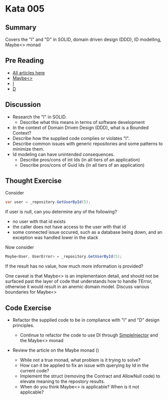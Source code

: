 # Kata 005

## Summary
 Covers the "I" and "D" in SOLID, domain driven design (DDD), ID modelling, Maybe<> monad

## Pre Reading
- [All articles here](https://martinfowler.com/tags/domain%20driven%20design.html)
- [Maybe<>](https://enterprisecraftsmanship.com/2015/03/13/functional-c-non-nullable-reference-types/)
- [I](https://www.dotnetcurry.com/software-gardening/1257/interface-segregation-principle-isp-solid-principle)
- [D](https://www.dotnetcurry.com/software-gardening/1284/dependency-injection-solid-principles)

## Discussion
- Research the "I" in SOLID. 
    * Describe what this means in terms of software development
- In the context of Domain Driven Design (DDD), what is a Bounded Context?
- Describe how the supplied code complies or violates "I".
- Describe common issues with generic repositories and some patterns to minimize them.
- Id modeling can have unintended consequences.
    * Describe pros/cons of int Ids (in all tiers of an application)
    * Describe pros/cons of Guid Ids (in all tiers of an application)

## Thought Exercise
Consider 
``` cs
var user = _repository.GetUserById(5);
```
If user is null, can you determine any of the following?
- no user with that id exists
- the caller does not have access to the user with that id
- some connected issue occured, such as a database being down, and an exception was handled lower in the stack
     
Now consider
``` cs
Maybe<User, UserError> = _repository.GetUserById(5);
```
If the result has no value, how much more information is provided?

One caveat is that Maybe<> is an implementaion detail, and should not be surfaced past the layer of code that understands how to handle TError, otherwise it would result in an anemic domain model. Discuss various boundaries for Maybe<>

## Code Exercise
- Refactor the supplied code to be in compliance with "I" and "D" design principles.
    * Continue to refactor the code to use DI through [SimpleInjector](https://simpleinjector.org/index.html) and the Maybe<> monad

- Review the article on the Maybe monad ()
    * While not a true monad, what problem is it trying to solve?
    * How can it be applied to fix an issue with querying by Id in the current code?
    * Implement the struct (removing the Contract and AllowNull code) to elevate meaning to the repostory results.
    * When do you think Maybe<> is applicable? When is it not applicable?
    